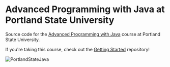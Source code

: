 Advanced Programming with Java at Portland State University
=================

Source code for the [Advanced Programming with Java](http://web.cecs.pdx.edu/~whitlock/) course at Portland State University.

If you're taking this course, check out the [Getting Started](https://github.com/DavidWhitlock/PortlandStateJavaGettingStarted) repository! 

![PortlandStateJava](https://github.com/DavidWhitlock/PortlandStateJava/actions/workflows/maven.yml/badge.svg)

